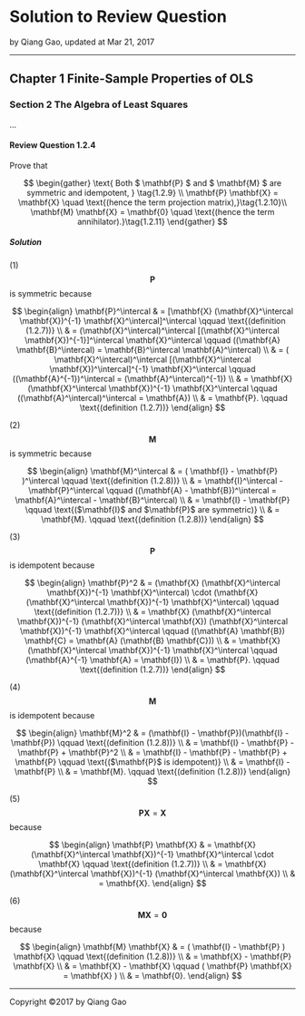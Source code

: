# Solution to Review Question

by Qiang Gao, updated at Mar 21, 2017

---

## Chapter 1 Finite-Sample Properties of OLS

### Section 2 The Algebra of Least Squares

...

#### Review Question 1.2.4

Prove that

$$
\begin{gather}
  \text{
    Both $ \mathbf{P} $ and $ \mathbf{M} $ are symmetric and idempotent,
  } \tag{1.2.9} \\
  \mathbf{P} \mathbf{X} = \mathbf{X} \quad
  \text{(hence the term projection matrix),}\tag{1.2.10}\\
  \mathbf{M} \mathbf{X} = \mathbf{0} \quad
  \text{(hence the term annihilator).}\tag{1.2.11}
\end{gather}
$$

##### Solution

(1) $$ \mathbf{P} $$ is symmetric because

$$
\begin{align}
  \mathbf{P}^\intercal 
  & =
  [\mathbf{X} (\mathbf{X}^\intercal \mathbf{X})^{-1}
  \mathbf{X}^\intercal]^\intercal
  \qquad
  \text{(definition (1.2.7))}
  \\
  & =
  (\mathbf{X}^\intercal)^\intercal
  [(\mathbf{X}^\intercal \mathbf{X})^{-1}]^\intercal
  \mathbf{X}^\intercal
  \qquad
  ((\mathbf{A} \mathbf{B}^\intercal) = 
  \mathbf{B}^\intercal \mathbf{A}^\intercal)
  \\
  & = 
  (
  \mathbf{X}^\intercal)^\intercal
  [(\mathbf{X}^\intercal \mathbf{X})^\intercal]^{-1}
  \mathbf{X}^\intercal
  \qquad
  ((\mathbf{A}^{-1})^\intercal =
  (\mathbf{A}^\intercal)^{-1})
  \\
  & =
  \mathbf{X} (\mathbf{X}^\intercal \mathbf{X})^{-1}
  \mathbf{X}^\intercal
  \qquad
  ((\mathbf{A}^\intercal)^\intercal = \mathbf{A})
  \\
  & =
  \mathbf{P}.
  \qquad
  \text{(definition (1.2.7))}
\end{align}
$$

(2) $$ \mathbf{M} $$ is symmetric because

$$
\begin{align}
  \mathbf{M}^\intercal
  & =
  ( \mathbf{I} - \mathbf{P} )^\intercal
  \qquad
  \text{(definition (1.2.8))}
  \\
  & =
  \mathbf{I}^\intercal - \mathbf{P}^\intercal
  \qquad
  ((\mathbf{A} - \mathbf{B})^\intercal =
  \mathbf{A}^\intercal - \mathbf{B}^\intercal)
  \\
  & =
  \mathbf{I} - \mathbf{P}
  \qquad
  \text{($\mathbf{I}$ and $\mathbf{P}$ are symmetric)}
  \\
  & =
  \mathbf{M}.
  \qquad
  \text{(definition (1.2.8))}
\end{align}
$$

(3) $$ \mathbf{P} $$ is idempotent because

$$
\begin{align}
  \mathbf{P}^2 & =
  (\mathbf{X} (\mathbf{X}^\intercal \mathbf{X})^{-1}
  \mathbf{X}^\intercal) \cdot (\mathbf{X}
  (\mathbf{X}^\intercal \mathbf{X})^{-1}
  \mathbf{X}^\intercal)
  \qquad
  \text{(definition (1.2.7))}
  \\
  & =
  \mathbf{X} (\mathbf{X}^\intercal \mathbf{X})^{-1}
  (\mathbf{X}^\intercal \mathbf{X})
  (\mathbf{X}^\intercal \mathbf{X})^{-1}
  \mathbf{X}^\intercal
  \qquad
  ((\mathbf{A} \mathbf{B}) \mathbf{C} =
  \mathbf{A} (\mathbf{B} \mathbf{C}))
  \\
  & =
  \mathbf{X} (\mathbf{X}^\intercal \mathbf{X})^{-1}
  \mathbf{X}^\intercal
  \qquad
  (\mathbf{A}^{-1} \mathbf{A} = \mathbf{I})
  \\
  & = 
  \mathbf{P}.
  \qquad
  \text{(definition (1.2.7))}
\end{align}
$$

(4) $$ \mathbf{M} $$ is idempotent because

$$
\begin{align}
  \mathbf{M}^2 & = 
  (\mathbf{I} - \mathbf{P})(\mathbf{I} - \mathbf{P})
  \qquad
  \text{(definition (1.2.8))}
  \\
  & =
  \mathbf{I} - \mathbf{P} - \mathbf{P} + \mathbf{P}^2
  \\
  & =
  \mathbf{I} - \mathbf{P} - \mathbf{P} + \mathbf{P}
  \qquad
  \text{($\mathbf{P}$ is idempotent)}
  \\
  & =
  \mathbf{I} - \mathbf{P}
  \\
  & =
  \mathbf{M}.
  \qquad
  \text{(definition (1.2.8))}
\end{align}
$$

(5) $$ \mathbf{P} \mathbf{X} = \mathbf{X} $$ because

$$
\begin{align}
  \mathbf{P} \mathbf{X} 
  & = 
  \mathbf{X} (\mathbf{X}^\intercal \mathbf{X})^{-1}
  \mathbf{X}^\intercal \cdot \mathbf{X}
  \qquad
  \text{(definition (1.2.7))}
  \\
  & =
  \mathbf{X} (\mathbf{X}^\intercal \mathbf{X})^{-1}
  (\mathbf{X}^\intercal \mathbf{X})
  \\
  & =
  \mathbf{X}.
\end{align}
$$

(6) $$ \mathbf{M} \mathbf{X} = \mathbf{0} $$ because

$$
\begin{align}
  \mathbf{M} \mathbf{X} 
  & =
  ( \mathbf{I} - \mathbf{P} ) \mathbf{X}
  \qquad
  \text{(definition (1.2.8))}
  \\
  & =
  \mathbf{X} - \mathbf{P} \mathbf{X}
  \\
  & =
  \mathbf{X} - \mathbf{X}
  \qquad
  ( \mathbf{P} \mathbf{X} = \mathbf{X} )
  \\
  & =
  \mathbf{0}.
\end{align}
$$

---

Copyright ©2017 by Qiang Gao